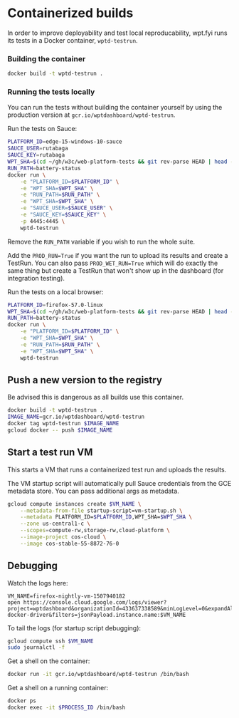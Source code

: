 # Containerized builds

In order to improve deployability and test local reproducability, wpt.fyi runs its tests in a Docker container, `wptd-testrun`.

### Building the container

```sh
docker build -t wptd-testrun .
```

### Running the tests locally

You can run the tests without building the container yourself by using the production version at `gcr.io/wptdashboard/wptd-testrun`.

Run the tests on Sauce:

```sh
PLATFORM_ID=edge-15-windows-10-sauce
SAUCE_USER=rutabaga
SAUCE_KEY=rutabaga
WPT_SHA=$(cd ~/gh/w3c/web-platform-tests && git rev-parse HEAD | head -c 10)
RUN_PATH=battery-status
docker run \
    -e "PLATFORM_ID=$PLATFORM_ID" \
    -e "WPT_SHA=$WPT_SHA" \
    -e "RUN_PATH=$RUN_PATH" \
    -e "WPT_SHA=$WPT_SHA" \
    -e "SAUCE_USER=$SAUCE_USER" \
    -e "SAUCE_KEY=$SAUCE_KEY" \
    -p 4445:4445 \
    wptd-testrun
```

Remove the `RUN_PATH` variable if you wish to run the whole suite.

Add the `PROD_RUN=True` if you want the run to upload its results and create a TestRun. You can also pass `PROD_WET_RUN=True` which will do exactly the same thing but create a TestRun that won't show up in the dashboard (for integration testing).

Run the tests on a local browser:

```sh
PLATFORM_ID=firefox-57.0-linux
WPT_SHA=$(cd ~/gh/w3c/web-platform-tests && git rev-parse HEAD | head -c 10)
RUN_PATH=battery-status
docker run \
    -e "PLATFORM_ID=$PLATFORM_ID" \
    -e "WPT_SHA=$WPT_SHA" \
    -e "RUN_PATH=$RUN_PATH" \
    -e "WPT_SHA=$WPT_SHA" \
    wptd-testrun
```

## Push a new version to the registry

Be advised this is dangerous as all builds use this container.

```sh
docker build -t wptd-testrun .
IMAGE_NAME=gcr.io/wptdashboard/wptd-testrun
docker tag wptd-testrun $IMAGE_NAME
gcloud docker -- push $IMAGE_NAME
```

## Start a test run VM

This starts a VM that runs a containerized test run and uploads the results.

The VM startup script will automatically pull Sauce credentials from the GCE metadata store. You can pass additional args as metadata.

```sh
gcloud compute instances create $VM_NAME \
    --metadata-from-file startup-script=vm-startup.sh \
    --metadata PLATFORM_ID=$PLATFORM_ID,WPT_SHA=$WPT_SHA \
    --zone us-central1-c \
    --scopes=compute-rw,storage-rw,cloud-platform \
    --image-project cos-cloud \
    --image cos-stable-55-8872-76-0
```

## Debugging

Watch the logs here:

```
VM_NAME=firefox-nightly-vm-1507940182
open https://console.cloud.google.com/logs/viewer?project=wptdashboard&organizationId=433637338589&minLogLevel=0&expandAll=false&interval=NO_LIMIT&resource=global&logName=projects%2Fwptdashboard%2Flogs%2Fgcplogs-docker-driver&filters=jsonPayload.instance.name:$VM_NAME
```

To tail the logs (for startup script debugging):

```sh
gcloud compute ssh $VM_NAME
sudo journalctl -f
```

Get a shell on the container:

```sh
docker run -it gcr.io/wptdashboard/wptd-testrun /bin/bash
```

Get a shell on a running container:

```sh
docker ps
docker exec -it $PROCESS_ID /bin/bash
```
